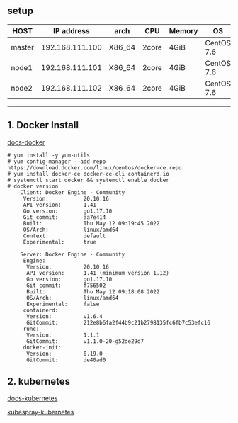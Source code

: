 ## setup

|HOST|IP address  | arch | CPU | Memory | OS |
|--|--|--|--|--|--|
|master|192.168.111.100|X86_64|2core|4GiB |CentOS 7.6|
|node1|192.168.111.101|X86_64|2core|4GiB |CentOS 7.6|
|node2|192.168.111.102|X86_64|2core|4GiB |CentOS 7.6|

---

## 1. Docker Install

[docs-docker](https://docs.docker.com/engine/install/centos/)

```shell
# yum install -y yum-utils
# yum-config-manager --add-repo https://download.docker.com/linux/centos/docker-ce.repo
# yum install docker-ce docker-ce-cli containerd.io
# systemctl start docker && systemctl enable docker
# docker version
    Client: Docker Engine - Community
     Version:           20.10.16
     API version:       1.41
     Go version:        go1.17.10
     Git commit:        aa7e414
     Built:             Thu May 12 09:19:45 2022
     OS/Arch:           linux/amd64
     Context:           default
     Experimental:      true

    Server: Docker Engine - Community
     Engine:
      Version:          20.10.16
      API version:      1.41 (minimum version 1.12)
      Go version:       go1.17.10
      Git commit:       f756502
      Built:            Thu May 12 09:18:08 2022
      OS/Arch:          linux/amd64
      Experimental:     false
     containerd:
      Version:          v1.6.4
      GitCommit:        212e8b6fa2f44b9c21b2798135fc6fb7c53efc16
     runc:
      Version:          1.1.1
      GitCommit:        v1.1.0-20-g52de29d7
     docker-init:
      Version:          0.19.0
      GitCommit:        de40ad0
```

## 2. kubernetes

[docs-kubernetes](https://kubernetes.io/ko/docs/home/)

[kubespray-kubernetes](https://developer-ankiwoong.tistory.com/1673)



